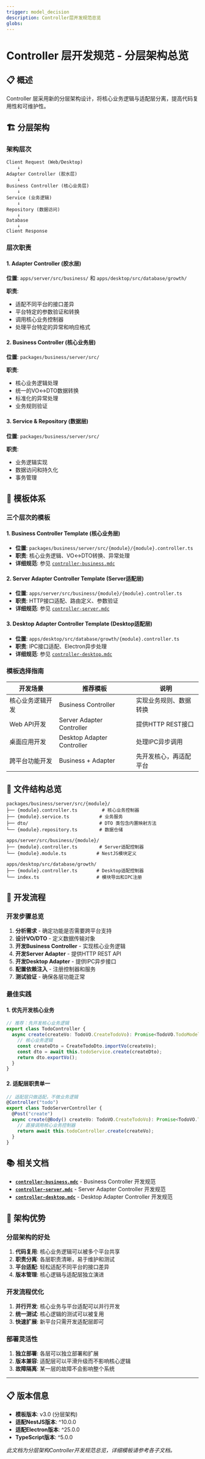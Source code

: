 ```yaml
---
trigger: model_decision
description: Controller层开发规范总览
globs:
---
```

# Controller 层开发规范 - 分层架构总览

## 📋 概述

Controller 层采用新的分层架构设计，将核心业务逻辑与适配层分离，提高代码复用性和可维护性。

## 🏗️ 分层架构

### 架构层次
```
Client Request (Web/Desktop)
    ↓
Adapter Controller (胶水层)
    ↓
Business Controller (核心业务层)
    ↓
Service (业务逻辑)
    ↓
Repository (数据访问)
    ↓
Database
    ↓
Client Response
```

### 层次职责

#### 1. Adapter Controller (胶水层)
**位置**: `apps/server/src/business/` 和 `apps/desktop/src/database/growth/`

**职责**:
- 适配不同平台的接口差异
- 平台特定的参数验证和转换
- 调用核心业务控制器
- 处理平台特定的异常和响应格式

#### 2. Business Controller (核心业务层)
**位置**: `packages/business/server/src/`

**职责**:
- 核心业务逻辑处理
- 统一的VO↔DTO数据转换
- 标准化的异常处理
- 业务规则验证

#### 3. Service & Repository (数据层)
**位置**: `packages/business/server/src/`

**职责**:
- 业务逻辑实现
- 数据访问和持久化
- 事务管理

## 🎯 模板体系

### 三个层次的模板

#### 1. Business Controller Template (核心业务层)
- **位置**: `packages/business/server/src/{module}/{module}.controller.ts`
- **职责**: 核心业务逻辑、VO↔DTO转换、异常处理
- **详细规范**: 参见 [`controller-business.mdc`](./controller-business.mdc)

#### 2. Server Adapter Controller Template (Server适配层)
- **位置**: `apps/server/src/business/{module}/{module}.controller.ts`
- **职责**: HTTP接口适配、路由定义、参数验证
- **详细规范**: 参见 [`controller-server.mdc`](./controller-server.mdc)

#### 3. Desktop Adapter Controller Template (Desktop适配层)
- **位置**: `apps/desktop/src/database/growth/{module}.controller.ts`
- **职责**: IPC接口适配、Electron异步处理
- **详细规范**: 参见 [`controller-desktop.mdc`](./controller-desktop.mdc)

### 模板选择指南

| 开发场景 | 推荐模板 | 说明 |
|---------|---------|-----|
| 核心业务逻辑开发 | Business Controller | 实现业务规则、数据转换 |
| Web API开发 | Server Adapter Controller | 提供HTTP REST接口 |
| 桌面应用开发 | Desktop Adapter Controller | 处理IPC异步调用 |
| 跨平台功能开发 | Business + Adapter | 先开发核心，再适配平台 |

## 📁 文件结构总览

```
packages/business/server/src/{module}/
├── {module}.controller.ts         # 核心业务控制器
├── {module}.service.ts           # 业务服务
├── dto/                          # DTO 类包含内置映射方法
└── {module}.repository.ts        # 数据仓储

apps/server/src/business/{module}/
├── {module}.controller.ts        # Server适配控制器
└── {module}.module.ts           # NestJS模块定义

apps/desktop/src/database/growth/
├── {module}.controller.ts       # Desktop适配控制器
└── index.ts                     # 模块导出和IPC注册
```

## 📝 开发流程

### 开发步骤总览

1. **分析需求** - 确定功能是否需要跨平台支持
2. **设计VO/DTO** - 定义数据传输对象
3. **开发Business Controller** - 实现核心业务逻辑
4. **开发Server Adapter** - 提供HTTP REST API
5. **开发Desktop Adapter** - 提供IPC异步接口
6. **配置依赖注入** - 注册控制器和服务
7. **测试验证** - 确保各层功能正常

### 最佳实践

#### 1. 优先开发核心业务
```typescript
// 推荐：先开发核心业务逻辑
export class TodoController {
  async create(createVo: TodoVO.CreateTodoVo): Promise<TodoVO.TodoModelVo> {
    // 核心业务逻辑
    const createDto = CreateTodoDto.importVo(createVo);
    const dto = await this.todoService.create(createDto);
    return dto.exportVo();
  }
}
```

#### 2. 适配层职责单一
```typescript
// 适配层只做适配，不做业务逻辑
@Controller("todo")
export class TodoServerController {
  @Post("create")
  async create(@Body() createVo: TodoVO.CreateTodoVo): Promise<TodoVO.TodoModelVo> {
    // 直接调用核心业务控制器
    return await this.todoController.create(createVo);
  }
}
```

## 📚 相关文档

- **[`controller-business.mdc`](./controller-business.mdc)** - Business Controller 开发规范
- **[`controller-server.mdc`](./controller-server.mdc)** - Server Adapter Controller 开发规范
- **[`controller-desktop.mdc`](./controller-desktop.mdc)** - Desktop Adapter Controller 开发规范

## 🔄 架构优势

### 分层架构的好处

1. **代码复用**: 核心业务逻辑可以被多个平台共享
2. **职责分离**: 各层职责清晰，易于维护和测试
3. **平台适配**: 轻松适配不同平台的接口差异
4. **版本管理**: 核心逻辑与适配层独立演进

### 开发流程优化

1. **并行开发**: 核心业务与平台适配可以并行开发
2. **统一测试**: 核心逻辑的测试可以被复用
3. **快速扩展**: 新平台只需开发适配层即可

### 部署灵活性

1. **独立部署**: 各层可以独立部署和扩展
2. **版本兼容**: 适配层可以平滑升级而不影响核心逻辑
3. **故障隔离**: 某一层的故障不会影响整个系统

---

## 📋 版本信息

- **模板版本**: v3.0 (分层架构)
- **适配NestJS版本**: ^10.0.0
- **适配Electron版本**: ^25.0.0
- **TypeScript版本**: ^5.0.0

*此文档为分层架构Controller开发规范总览，详细模板请参考各子文档。*